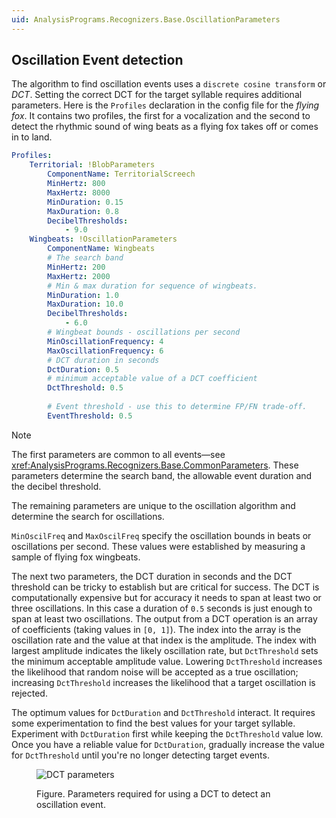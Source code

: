 ```yaml
---
uid: AnalysisPrograms.Recognizers.Base.OscillationParameters
---
```


## Oscillation Event detection

The algorithm to find oscillation events uses a `discrete cosine transform` or *DCT*. Setting the correct DCT for the
target syllable requires additional parameters. Here is the `Profiles` declaration in the config file for the
_flying fox_. It contains two profiles, the first for a vocalization and the second to detect the rhythmic sound of wing
beats as a flying fox takes off or comes in to land.

```yml
Profiles:
    Territorial: !BlobParameters
        ComponentName: TerritorialScreech
        MinHertz: 800          
        MaxHertz: 8000
        MinDuration: 0.15
        MaxDuration: 0.8
        DecibelThresholds:
            - 9.0
    Wingbeats: !OscillationParameters
        ComponentName: Wingbeats
        # The search band
        MinHertz: 200          
        MaxHertz: 2000
        # Min & max duration for sequence of wingbeats.
        MinDuration: 1.0
        MaxDuration: 10.0        
        DecibelThresholds:
            - 6.0
        # Wingbeat bounds - oscillations per second       
        MinOscillationFrequency: 4        
        MaxOscillationFrequency: 6    
        # DCT duration in seconds 
        DctDuration: 0.5
        # minimum acceptable value of a DCT coefficient
        DctThreshold: 0.5
        
        # Event threshold - use this to determine FP/FN trade-off.
        EventThreshold: 0.5
```

> [!NOTE]
> The first parameters are common to all events—see
> <xref:AnalysisPrograms.Recognizers.Base.CommonParameters>.
> These parameters determine the search band, the allowable event duration and
> the decibel threshold.
>
> The remaining parameters are unique to the oscillation algorithm and
> determine the search for oscillations.

`MinOscilFreq` and `MaxOscilFreq` specify the oscillation bounds in beats or
oscillations per second. These values were established by measuring a sample of
flying fox wingbeats.

The next two parameters, the DCT duration in seconds and
the DCT threshold can be tricky to establish but are critical for success.
The DCT is computationally expensive but for accuracy it needs to span at least
two or three oscillations. In this case a duration of `0.5` seconds is just enough
to span at least two oscillations. The output from a DCT operation is an array
of coefficients (taking values in `[0, 1]`). The index into the array is the
oscillation rate and the value at that index is the amplitude. The index with
largest amplitude indicates the likely oscillation rate, but `DctThreshold` sets
the minimum acceptable amplitude value. Lowering `DctThreshold` increases the
likelihood that random noise will be accepted as a true oscillation;
increasing `DctThreshold` increases the likelihood that a target oscillation is
rejected.

The optimum values for `DctDuration` and `DctThreshold` interact. It requires
some experimentation to find the best values for your target syllable.
Experiment with `DctDuration` first while keeping the `DctThreshold` value low.
Once you have a reliable value for `DctDuration`, gradually increase the value
for `DctThreshold` until you're no longer detecting target events.

<figure>

![DCT parameters](~/images/generic_recognizer/DCTparameters.jpg)

<figcaption>Figure. Parameters required for using a DCT to detect an oscillation event.</figcaption>
</figure>

